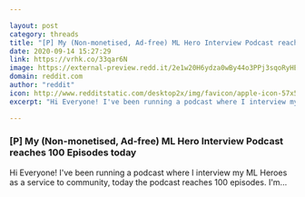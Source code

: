 ```yaml
---

layout: post
category: threads
title: "[P] My (Non-monetised, Ad-free) ML Hero Interview Podcast reaches 100 Episodes today"
date: 2020-09-14 15:27:29
link: https://vrhk.co/33qar6N
image: https://external-preview.redd.it/2e1w20H6ydza0wBy44o3PPj3sqoRyHEiITPdhg05iTw.jpg?width=400&height=209.42408377&auto=webp&crop=400:209.42408377,smart&s=d04b1400f5af10bdfe4e6a977b23ee97df2cf368
domain: reddit.com
author: "reddit"
icon: http://www.redditstatic.com/desktop2x/img/favicon/apple-icon-57x57.png
excerpt: "Hi Everyone! I've been running a podcast where I interview my ML Heroes as a service to community, today the podcast reaches 100 episodes. I'm..."

---
```


### [P] My (Non-monetised, Ad-free) ML Hero Interview Podcast reaches 100 Episodes today

Hi Everyone! I've been running a podcast where I interview my ML Heroes as a service to community, today the podcast reaches 100 episodes. I'm...